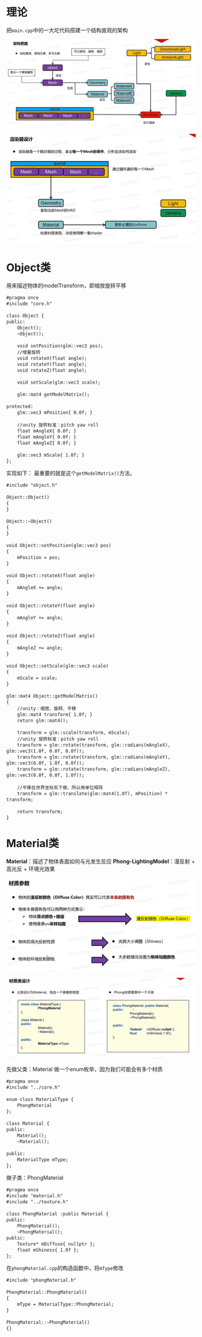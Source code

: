 # 理论
把`main.cpp`中的一大坨代码搭建一个结构直观的架构

![输入图片说明](/imgs/2024-11-23/5GmoGOV3Xo8Vj62q.png)

![输入图片说明](/imgs/2024-11-23/B2RSIlxpNeyKfOQ7.png)
# Object类
用来描述物体的modelTransform，即缩放旋转平移
```
#pragma once
#include "core.h"

class Object {
public:
	Object();
	~Object();

	void setPosition(glm::vec3 pos);
	//增量旋转
	void rotateX(float angle);
	void rotateY(float angle);
	void rotateZ(float angle);

	void setScale(glm::vec3 scale);

	glm::mat4 getModelMatrix();

protected:
	glm::vec3 mPosition{ 0.0f; }

	//unity 旋转标准：pitch yaw roll
	float mAngleX{ 0.0f; }
	float mAngleY{ 0.0f; }
	float mAngleZ{ 0.0f; }

	glm::vec3 mScale{ 1.0f; }
};
```
实现如下：
最重要的就是这个`getModelMatrix()`方法。
```
#include "object.h"

Object::Object()
{
}

Object::~Object()
{
}

void Object::setPosition(glm::vec3 pos)
{
	mPosition = pos;
}

void Object::rotateX(float angle)
{
	mAngleX += angle;
}

void Object::rotateY(float angle)
{
	mAngleY += angle;
}

void Object::rotateZ(float angle)
{
	mAngleZ += angle;
}

void Object::setScale(glm::vec3 scale)
{
	mScale = scale;
}

glm::mat4 Object::getModelMatrix()
{
	//unity：缩放、旋转、平移
	glm::mat4 transform{ 1.0f; }
	return glm::mat4();

	transform = glm::scale(transform, mScale);
	//unity 旋转标准：pitch yaw roll
	transform = glm::rotate(transform, glm::radians(mAngleX), glm::vec3(1.0f, 0.0f, 0.0f));
	transform = glm::rotate(transform, glm::radians(mAngleY), glm::vec3(0.0f, 1.0f, 0.0f));
	transform = glm::rotate(transform, glm::radians(mAngleZ), glm::vec3(0.0f, 0.0f, 1.0f));

	//平移在世界坐标系下做，所以用单位矩阵
	transform = glm::translate(glm::mat4(1.0f), mPosition) * transform;

	return transform;
}
```
# Material类
**Material**：描述了物体表面如何与光发生反应
**Phong-LightingModel**：漫反射 + 高光反 + 环境光效果

![输入图片说明](/imgs/2024-11-24/csTHG9P8Lvhbx5S9.png)

![输入图片说明](/imgs/2024-11-24/DhgcJPpxSIZxWrxy.png)

先做父类：Material
做一个enum枚举，因为我们可能会有多个材质
```
#pragma once
#include "../core.h"

enum class MaterialType {
	PhongMaterial
};

class Material {
public:
	Material();
	~Material();

public:
	MaterialType mType;
};
```
做子类：PhongMaterial
```
#pragma once
#include "material.h"
#include "../texture.h"

class PhongMaterial :public Material {
public:
	PhongMaterial();
	~PhongMaterial();
public:
	Texture* mDiffuse{ nullptr };
	float mShiness{ 1.0f };
};
```
在`phongMaterial.cpp`的构造函数中，将`mType`修改
```
#include "phongMaterial.h"

PhongMaterial::PhongMaterial()
{
	mType = MaterialType::PhongMaterial;
}

PhongMaterial::~PhongMaterial()
{}
```
# 
<!--stackedit_data:
eyJoaXN0b3J5IjpbLTg1MjQ5NTM5LDk3ODgzMDkwNiwtMTk0Nz
k5NTEyOSw4MzMyMzEwMCwtMjA4ODc0NjYxMl19
-->